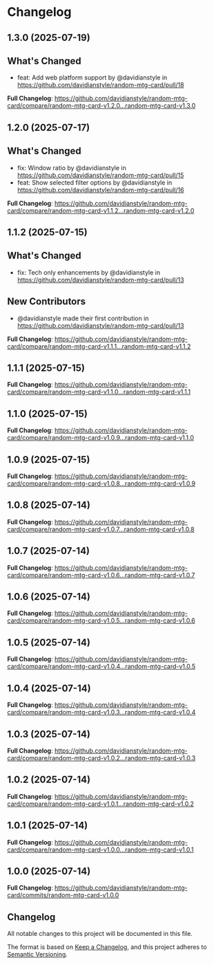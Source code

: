 # Changelog

## 1.3.0 (2025-07-19)

## What's Changed
* feat: Add web platform support by @davidianstyle in https://github.com/davidianstyle/random-mtg-card/pull/18


**Full Changelog**: https://github.com/davidianstyle/random-mtg-card/compare/random-mtg-card-v1.2.0...random-mtg-card-v1.3.0

## 1.2.0 (2025-07-17)

## What's Changed
* fix: Window ratio by @davidianstyle in https://github.com/davidianstyle/random-mtg-card/pull/15
* feat: Show selected filter options by @davidianstyle in https://github.com/davidianstyle/random-mtg-card/pull/16


**Full Changelog**: https://github.com/davidianstyle/random-mtg-card/compare/random-mtg-card-v1.1.2...random-mtg-card-v1.2.0

## 1.1.2 (2025-07-15)

## What's Changed
* fix: Tech only enhancements by @davidianstyle in https://github.com/davidianstyle/random-mtg-card/pull/13

## New Contributors
* @davidianstyle made their first contribution in https://github.com/davidianstyle/random-mtg-card/pull/13

**Full Changelog**: https://github.com/davidianstyle/random-mtg-card/compare/random-mtg-card-v1.1.1...random-mtg-card-v1.1.2

## 1.1.1 (2025-07-15)

**Full Changelog**: https://github.com/davidianstyle/random-mtg-card/compare/random-mtg-card-v1.1.0...random-mtg-card-v1.1.1

## 1.1.0 (2025-07-15)

**Full Changelog**: https://github.com/davidianstyle/random-mtg-card/compare/random-mtg-card-v1.0.9...random-mtg-card-v1.1.0

## 1.0.9 (2025-07-15)

**Full Changelog**: https://github.com/davidianstyle/random-mtg-card/compare/random-mtg-card-v1.0.8...random-mtg-card-v1.0.9

## 1.0.8 (2025-07-14)

**Full Changelog**: https://github.com/davidianstyle/random-mtg-card/compare/random-mtg-card-v1.0.7...random-mtg-card-v1.0.8

## 1.0.7 (2025-07-14)

**Full Changelog**: https://github.com/davidianstyle/random-mtg-card/compare/random-mtg-card-v1.0.6...random-mtg-card-v1.0.7

## 1.0.6 (2025-07-14)

**Full Changelog**: https://github.com/davidianstyle/random-mtg-card/compare/random-mtg-card-v1.0.5...random-mtg-card-v1.0.6

## 1.0.5 (2025-07-14)

**Full Changelog**: https://github.com/davidianstyle/random-mtg-card/compare/random-mtg-card-v1.0.4...random-mtg-card-v1.0.5

## 1.0.4 (2025-07-14)

**Full Changelog**: https://github.com/davidianstyle/random-mtg-card/compare/random-mtg-card-v1.0.3...random-mtg-card-v1.0.4

## 1.0.3 (2025-07-14)

**Full Changelog**: https://github.com/davidianstyle/random-mtg-card/compare/random-mtg-card-v1.0.2...random-mtg-card-v1.0.3

## 1.0.2 (2025-07-14)

**Full Changelog**: https://github.com/davidianstyle/random-mtg-card/compare/random-mtg-card-v1.0.1...random-mtg-card-v1.0.2

## 1.0.1 (2025-07-14)

**Full Changelog**: https://github.com/davidianstyle/random-mtg-card/compare/random-mtg-card-v1.0.0...random-mtg-card-v1.0.1

## 1.0.0 (2025-07-14)

**Full Changelog**: https://github.com/davidianstyle/random-mtg-card/commits/random-mtg-card-v1.0.0

## Changelog

All notable changes to this project will be documented in this file.

The format is based on [Keep a Changelog](https://keepachangelog.com/en/1.0.0/),
and this project adheres to [Semantic Versioning](https://semver.org/spec/v2.0.0.html).

<!-- Release Please will automatically generate releases here -->
